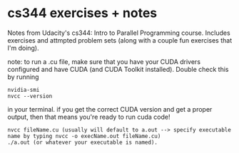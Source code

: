 # cs344 exercises + notes

Notes from Udacity's cs344: Intro to Parallel Programming course. Includes exercises and attmpted problem sets (along with a couple fun exercises that I'm doing).

note: to run a .cu file, make sure that you have your CUDA drivers configured and have CUDA (and CUDA Toolkit installed). Double check this by running 
```
nvidia-smi
nvcc --version
```

in your terminal. if you get the correct CUDA version and get a proper output, then that means you're ready to run cuda code!
``` 
nvcc fileName.cu (usually will default to a.out --> specify executable name by typing nvcc -o execName.out fileName.cu)
./a.out (or whatever your executable is named).
```
